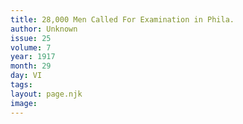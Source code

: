 ```yaml
---
title: 28,000 Men Called For Examination in Phila.
author: Unknown
issue: 25
volume: 7
year: 1917
month: 29
day: VI
tags:
layout: page.njk
image:
---
```

